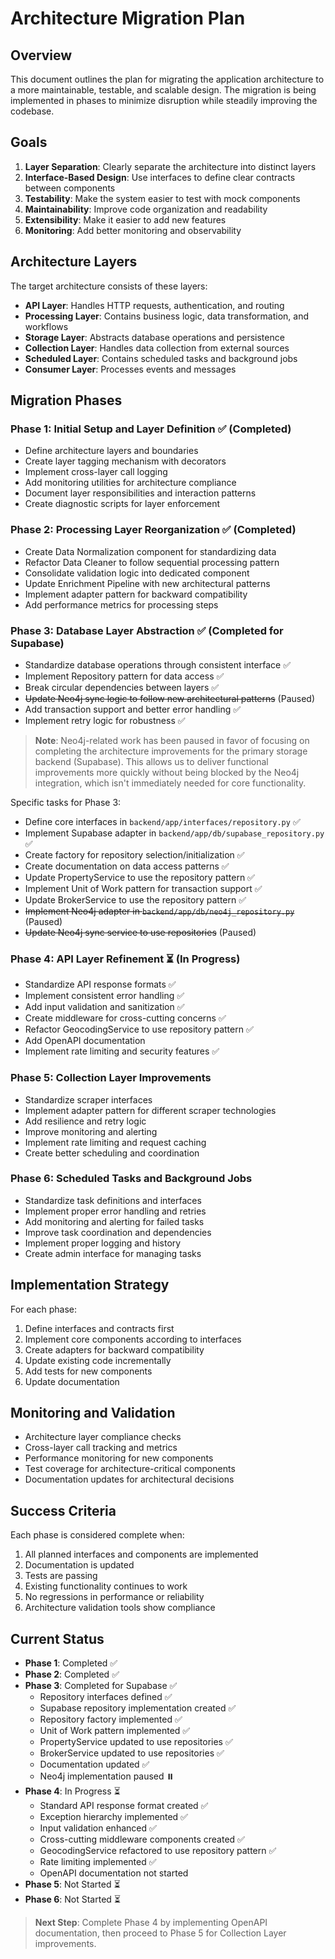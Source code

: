 # Architecture Migration Plan

## Overview

This document outlines the plan for migrating the application architecture to a more maintainable, testable, and scalable design. The migration is being implemented in phases to minimize disruption while steadily improving the codebase.

## Goals

1. **Layer Separation**: Clearly separate the architecture into distinct layers
2. **Interface-Based Design**: Use interfaces to define clear contracts between components
3. **Testability**: Make the system easier to test with mock components
4. **Maintainability**: Improve code organization and readability
5. **Extensibility**: Make it easier to add new features
6. **Monitoring**: Add better monitoring and observability

## Architecture Layers

The target architecture consists of these layers:

- **API Layer**: Handles HTTP requests, authentication, and routing
- **Processing Layer**: Contains business logic, data transformation, and workflows
- **Storage Layer**: Abstracts database operations and persistence
- **Collection Layer**: Handles data collection from external sources
- **Scheduled Layer**: Contains scheduled tasks and background jobs
- **Consumer Layer**: Processes events and messages

## Migration Phases

### Phase 1: Initial Setup and Layer Definition ✅ (Completed)

- Define architecture layers and boundaries
- Create layer tagging mechanism with decorators
- Implement cross-layer call logging
- Add monitoring utilities for architecture compliance
- Document layer responsibilities and interaction patterns
- Create diagnostic scripts for layer enforcement

### Phase 2: Processing Layer Reorganization ✅ (Completed)

- Create Data Normalization component for standardizing data
- Refactor Data Cleaner to follow sequential processing pattern
- Consolidate validation logic into dedicated component
- Update Enrichment Pipeline with new architectural patterns
- Implement adapter pattern for backward compatibility
- Add performance metrics for processing steps

### Phase 3: Database Layer Abstraction ✅ (Completed for Supabase)

- Standardize database operations through consistent interface ✅
- Implement Repository pattern for data access ✅
- Break circular dependencies between layers ✅
- ~~Update Neo4j sync logic to follow new architectural patterns~~ (Paused)
- Add transaction support and better error handling ✅
- Implement retry logic for robustness ✅

> **Note**: Neo4j-related work has been paused in favor of focusing on completing the architecture improvements for the primary storage backend (Supabase). This allows us to deliver functional improvements more quickly without being blocked by the Neo4j integration, which isn't immediately needed for core functionality.

Specific tasks for Phase 3:
- Define core interfaces in `backend/app/interfaces/repository.py` ✅
- Implement Supabase adapter in `backend/app/db/supabase_repository.py` ✅
- Create factory for repository selection/initialization ✅
- Create documentation on data access patterns ✅
- Update PropertyService to use the repository pattern ✅
- Implement Unit of Work pattern for transaction support ✅
- Update BrokerService to use the repository pattern ✅
- ~~Implement Neo4j adapter in `backend/app/db/neo4j_repository.py`~~ (Paused)
- ~~Update Neo4j sync service to use repositories~~ (Paused)

### Phase 4: API Layer Refinement ⏳ (In Progress)

- Standardize API response formats ✅
- Implement consistent error handling ✅
- Add input validation and sanitization ✅
- Create middleware for cross-cutting concerns ✅
- Refactor GeocodingService to use repository pattern ✅
- Add OpenAPI documentation
- Implement rate limiting and security features ✅

### Phase 5: Collection Layer Improvements

- Standardize scraper interfaces
- Implement adapter pattern for different scraper technologies
- Add resilience and retry logic
- Improve monitoring and alerting
- Implement rate limiting and request caching
- Create better scheduling and coordination

### Phase 6: Scheduled Tasks and Background Jobs

- Standardize task definitions and interfaces
- Implement proper error handling and retries
- Add monitoring and alerting for failed tasks
- Improve task coordination and dependencies
- Implement proper logging and history
- Create admin interface for managing tasks

## Implementation Strategy

For each phase:

1. Define interfaces and contracts first
2. Implement core components according to interfaces
3. Create adapters for backward compatibility
4. Update existing code incrementally
5. Add tests for new components
6. Update documentation

## Monitoring and Validation

- Architecture layer compliance checks
- Cross-layer call tracking and metrics
- Performance monitoring for new components
- Test coverage for architecture-critical components
- Documentation updates for architectural decisions

## Success Criteria

Each phase is considered complete when:

1. All planned interfaces and components are implemented
2. Documentation is updated
3. Tests are passing
4. Existing functionality continues to work
5. No regressions in performance or reliability
6. Architecture validation tools show compliance

## Current Status

- **Phase 1**: Completed ✅
- **Phase 2**: Completed ✅
- **Phase 3**: Completed for Supabase ✅
  - Repository interfaces defined ✅
  - Supabase repository implementation created ✅
  - Repository factory implemented ✅
  - Unit of Work pattern implemented ✅
  - PropertyService updated to use repositories ✅
  - BrokerService updated to use repositories ✅
  - Documentation updated ✅
  - Neo4j implementation paused ⏸️
- **Phase 4**: In Progress ⏳
  - Standard API response format created ✅
  - Exception hierarchy implemented ✅
  - Input validation enhanced ✅
  - Cross-cutting middleware components created ✅
  - GeocodingService refactored to use repository pattern ✅
  - Rate limiting implemented ✅
  - OpenAPI documentation not started
- **Phase 5**: Not Started ⏳
- **Phase 6**: Not Started ⏳

> **Next Step**: Complete Phase 4 by implementing OpenAPI documentation, then proceed to Phase 5 for Collection Layer improvements.